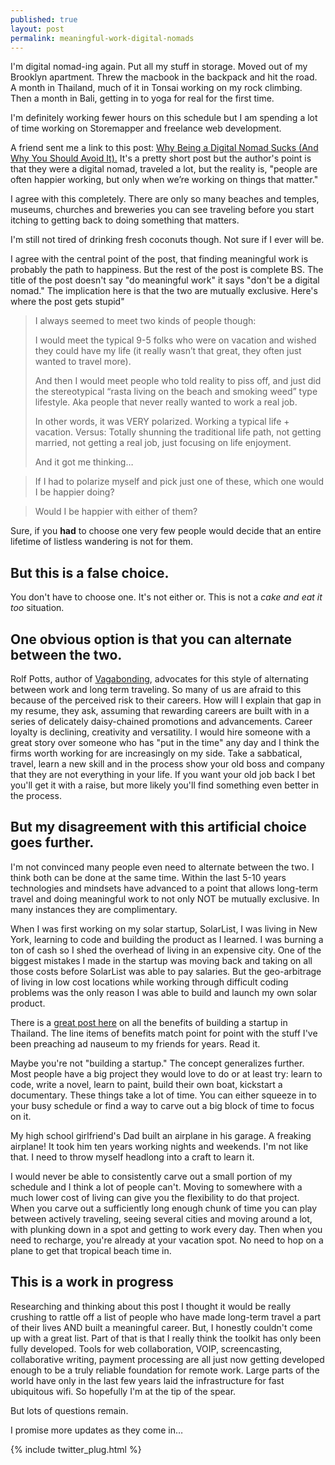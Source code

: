 ```yaml
---
published: true
layout: post
permalink: meaningful-work-digital-nomads
---
```


I'm digital nomad-ing again. Put all my stuff in storage. Moved out of my Brooklyn apartment. Threw the macbook in the backpack and hit the road. A month in Thailand, much of it in Tonsai working on my rock climbing. Then a month in Bali, getting in to yoga for real for the first time. 

I'm definitely working fewer hours on this schedule but I am spending a lot of time working on Storemapper and freelance web development. 

A friend sent me a link to this post: [Why Being a Digital Nomad Sucks (And Why You Should Avoid It).](http://milkthepigeon.com/2014/03/24/happiest-at-work/) It's a pretty short post but the author's point is that they were a digital nomad, traveled a lot, but the reality is, "people are often happier working, but only when we’re working on things that matter." 

I agree with this completely. There are only so many beaches and temples, museums, churches and breweries you can see traveling before you start itching to getting back to doing something that matters. 

I'm still not tired of drinking fresh coconuts though. Not sure if I ever will be.

I agree with the central point of the post, that finding meaningful work is probably the path to happiness. But the rest of the post is complete BS. The title of the post doesn't say "do meaningful work" it says "don't be a digital nomad." The implication here is that the two are mutually exclusive. Here's where the post gets stupid"

> I always seemed to meet two kinds of people though:
>
> I would meet the typical 9-5 folks who were on vacation and wished they could have my life (it really wasn’t that great, they often just wanted to travel more).
>
> And then I would meet people who told reality to piss off, and just did the stereotypical “rasta living on the beach and smoking weed” type lifestyle. Aka people that never really wanted to work a real job.
>
> In other words, it was VERY polarized.
> Working a typical life + vacation.
> Versus:
> Totally shunning the traditional life path, not getting married, not getting a real job, just focusing on life enjoyment.
> 
> And it got me thinking…

> If I had to polarize myself and pick just one of these, which one would I be happier doing?

> Would I be happier with either of them?

Sure, if you **had** to choose one very few people would decide that an entire lifetime of listless wandering is not for them. 

## But this is a false choice.

You don't have to choose one. It's not either or. This is not a *cake and eat it too* situation.

## One obvious option is that you can alternate between the two. 

Rolf Potts, author of [Vagabonding](http://amzn.to/1sMmsKk), advocates for this style of alternating between work and long term traveling. So many of us are afraid to this because of the perceived risk to their careers. How will I explain that gap in my resume, they ask, assuming that rewarding careers are built with in a series of delicately daisy-chained promotions and advancements. Career loyalty is declining, creativity and versatility. I would hire someone with a great story over someone who has "put in the time" any day and I think the firms worth working for are increasingly on my side. Take a sabbatical, travel, learn a new skill and in the process show your old boss and company that they are not everything in your life. If you want your old job back I bet you'll get it with a raise, but more likely you'll find something even better in the process.

## But my disagreement with this artificial choice goes further. 

I'm not convinced many people even need to alternate between the two. I think both can be done at the same time. Within the last 5-10 years technologies and mindsets have advanced to a point that allows long-term travel and doing meaningful work to not only NOT be mutually exclusive. In many instances they are complimentary.

When I was first working on my solar startup, SolarList, I was living in New York, learning to code and building the product as I learned. I was burning a ton of cash so I shed the overhead of  living in an expensive city. One of the biggest mistakes I made in the startup was moving back and taking on all those costs before SolarList was able to pay salaries. But the geo-arbitrage of living in low cost locations while working through difficult coding problems was the only reason I was able to build and launch my own solar product. 

There is a [great post here](https://levels.io/bootstrapping-startup-thailand/) on all the benefits of building a startup in Thailand. The line items of benefits match point for point with the stuff I've been preaching ad nauseum to my friends for years. Read it.

Maybe you're not "building a startup." The concept generalizes further. Most people have a big project they would love to do or at least try: learn to code, write a novel, learn to paint, build their own boat, kickstart a documentary. These things take a lot of time. You can either squeeze in to your busy schedule or find a way to carve out a big block of time to focus on it.

My high school girlfriend's Dad built an airplane in his garage. A freaking airplane! It took him ten years working nights and weekends. I'm not like that. I need to throw myself headlong into a craft to learn it. 

I would never be able to consistently carve out a small portion of my schedule and I think a lot of people can't. Moving to somewhere with a much lower cost of living can give you the flexibility to do that project. When you carve out a sufficiently long enough chunk of time you can play between actively traveling, seeing several cities and moving around a lot, with plunking down in a spot and getting to work every day. Then when you need to recharge, you're already at your vacation spot. No need to hop on a plane to get that tropical beach time in.


## This is a work in progress

Researching and thinking about this post I thought it would be really crushing to rattle off a list of people who have made long-term travel a part of their lives AND built a meaningful career. But, I honestly couldn't come up with a great list. Part of that is that I really think the toolkit has only been fully developed. Tools for web collaboration, VOIP, screencasting, collaborative writing, payment processing are all just now getting developed enough to be a truly reliable foundation for remote work. Large parts of the world have only in the last few years laid the infrastructure for fast ubiquitous wifi. So hopefully I'm at the tip of the spear.

But lots of questions remain.

I promise more updates as they come in… 

{% include twitter_plug.html %}

